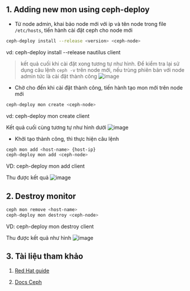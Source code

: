 ## <a name="1" >1. Adding new mon using ceph-deploy</a>

- Từ node admin, khai bảo node mới với ip và tên node trong file `/etc/hosts`, tiến hành cài đặt ceph cho node mới

 ```sh
ceph-deploy install --release <version> <ceph-node>
 ```

 vd: ceph-deploy install --release nautilus client
 >kết quả cuối khi cài đặt xong tương tự như hình. Để kiểm tra lại sử dụng câu lệnh `ceph -v` trên node mới, nếu trùng phiên bản với node admin tức là cài đặt thành công
 ![image](https://user-images.githubusercontent.com/79830542/190107471-7363bd17-33ef-4ea6-b0ee-bbec30e74bfb.png)


- Chờ cho đến khi cài đặt thành công, tiến hành tạo mon mới trên node mới

```sh
ceph-deploy mon create <ceph-node>
```

vd: ceph-deploy mon create client

Kết quả cuối cùng tương tự như hình dưới
![image](https://user-images.githubusercontent.com/79830542/190119539-4020e56a-6b3b-4976-b538-247046f2f9ec.png)

- Khởi tạo thành công, thì thực hiện câu lệnh

```sh
ceph mon add <host-name> {host-ip}
ceph-deploy mon add <ceph-node>
```

VD: ceph-deploy mon add client

Thu được kết quả
![image](https://user-images.githubusercontent.com/79830542/190119692-01c370e8-7c9d-47ad-8499-5583ecff31c7.png)

## <a name="2" >2. Destroy monitor</a>

```sh
ceph mon remove <host-name>
ceph-deploy mon destroy <ceph-node>
```

VD: ceph-deploy mon destroy client

Thu được kết quả như hình
![image](https://user-images.githubusercontent.com/79830542/190121155-2ff97bc2-3c14-436f-ac2e-a1876731dc32.png)

## <a name="3" >3. Tài liệu tham khảo</a>

1. [Red Hat guide](https://access.redhat.com/documentation/en-us/red_hat_ceph_storage/1.2.3/html/red_hat_ceph_administration_guide/managing_cluster_size)

2. [Docs Ceph](https://docs.ceph.com/projects/ceph-deploy/en/latest/mon.html#)
